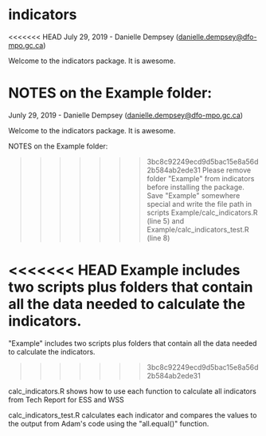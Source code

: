 # indicators

<<<<<<< HEAD
July 29, 2019 - Danielle Dempsey (danielle.dempsey@dfo-mpo.gc.ca)

Welcome to the indicators package. It is awesome.


NOTES on the Example folder:
=======
Junly 29, 2019 - Danielle Dempsey (danielle.dempsey@dfo-mpo.gc.ca)

Welcome to the indicators package. It is awesome.

NOTES on the Example folder:

>>>>>>> 3bc8c92249ecd9d5bac15e8a56d2b584ab2ede31
Please remove folder "Example" from indicators before installing the package.
Save "Example" somewhere special and write the file path in scripts Example/calc_indicators.R (line 5)
and Example/calc_indicators_test.R (line 8)

<<<<<<< HEAD
Example includes two scripts plus folders that contain all the data needed to calculate the indicators.
=======
"Example" includes two scripts plus folders that contain all the data needed to calculate the indicators.
>>>>>>> 3bc8c92249ecd9d5bac15e8a56d2b584ab2ede31

calc_indicators.R shows how to use each function to calculate all indicators from Tech Report for ESS and WSS

calc_indicators_test.R calculates each indicator and compares the values to the output from Adam's code
using the "all.equal()" function.

